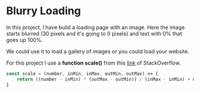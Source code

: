 # Blurry Loading

In this project, I have build a loading page with an image.
Here the image starts blurred (30 pixels and it's going to 0 pixels) and text with 0% that goes up 100%.

We could use it to load a gallery of images or you could load your website.

For this project I use a **function scale()** from this [link](https://stackoverflow.com/questions/10756313/javascript-jquery-map-a-range-of-numbers-to-another-range-of-numbers) of StackOverflow.

```js
const scale = (number, inMin, inMax, outMin, outMax) => {
	return ((number - inMin) * (outMax - outMin)) / (inMax - inMin) + outMin
}
```
